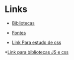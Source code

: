 # Links

* [Bibliotecas](https://igluonline.com/melhores-bibliotecas-javascript-e-css/)

* [Fontes](https://fontawesome.com/icons)

* [Link Para estudo de css](com/gabcodes/css-roadmap-guia-para-estudo-de-css)

*[Link para bibliotecas JS e css](https://igluonline.com/melhores-bibliotecas-javascript-e-css/)
